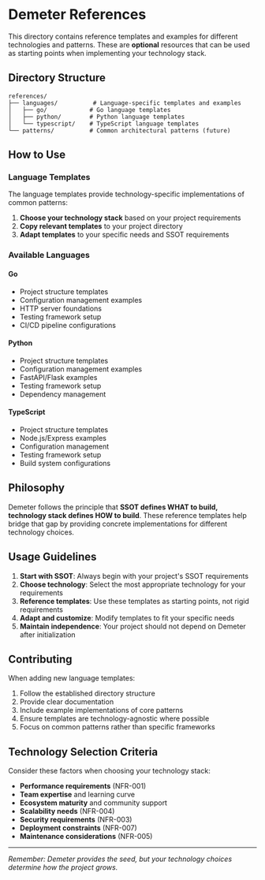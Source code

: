 # Demeter References

This directory contains reference templates and examples for different technologies and patterns. These are **optional** resources that can be used as starting points when implementing your technology stack.

## Directory Structure

```
references/
├── languages/          # Language-specific templates and examples
│   ├── go/            # Go language templates
│   ├── python/        # Python language templates
│   └── typescript/    # TypeScript language templates
└── patterns/          # Common architectural patterns (future)
```

## How to Use

### Language Templates

The language templates provide technology-specific implementations of common patterns:

1. **Choose your technology stack** based on your project requirements
2. **Copy relevant templates** to your project directory
3. **Adapt templates** to your specific needs and SSOT requirements

### Available Languages

#### Go
- Project structure templates
- Configuration management examples
- HTTP server foundations
- Testing framework setup
- CI/CD pipeline configurations

#### Python
- Project structure templates
- Configuration management examples
- FastAPI/Flask examples
- Testing framework setup
- Dependency management

#### TypeScript
- Project structure templates
- Node.js/Express examples
- Configuration management
- Testing framework setup
- Build system configurations

## Philosophy

Demeter follows the principle that **SSOT defines WHAT to build, technology stack defines HOW to build**. These reference templates help bridge that gap by providing concrete implementations for different technology choices.

## Usage Guidelines

1. **Start with SSOT**: Always begin with your project's SSOT requirements
2. **Choose technology**: Select the most appropriate technology for your requirements
3. **Reference templates**: Use these templates as starting points, not rigid requirements
4. **Adapt and customize**: Modify templates to fit your specific needs
5. **Maintain independence**: Your project should not depend on Demeter after initialization

## Contributing

When adding new language templates:

1. Follow the established directory structure
2. Provide clear documentation
3. Include example implementations of core patterns
4. Ensure templates are technology-agnostic where possible
5. Focus on common patterns rather than specific frameworks

## Technology Selection Criteria

Consider these factors when choosing your technology stack:

- **Performance requirements** (NFR-001)
- **Team expertise** and learning curve
- **Ecosystem maturity** and community support
- **Scalability needs** (NFR-004)
- **Security requirements** (NFR-003)
- **Deployment constraints** (NFR-007)
- **Maintenance considerations** (NFR-005)

---

*Remember: Demeter provides the seed, but your technology choices determine how the project grows.*
